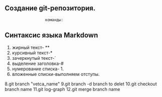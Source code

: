## Создание git-репозитория. ##
                      команды:
                

## Синтаксис  языка Markdown ##
1. жирный текст- **
2. курсивный текст-*
3. зачеркнутый текст-`
4. выделение заголовка-#
6. нумерование списка- 1.
7. вложенные списки-выполняем отступы.

8.git branch "vetca_name"
9.git branch -d branch to delet
10.git checkout branch name
11.git log-graph
12.git merge branch name


